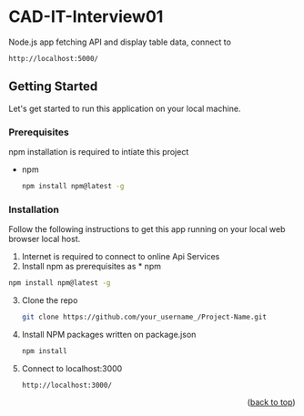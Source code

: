 # CAD-IT-Interview01
Node.js app fetching API and display table data, connect to 
```
http://localhost:5000/
```

<!-- GETTING STARTED -->
## Getting Started

Let's get started to run this application on your local machine.

### Prerequisites

npm installation is required to intiate this project
* npm
  ```sh
  npm install npm@latest -g
  ```

### Installation

Follow the following instructions to get this app running on your local web browser local host.

1. Internet is required to connect to online Api Services
2. Install npm as prerequisites as * npm
  ```sh
  npm install npm@latest -g
  ```
3. Clone the repo
   ```sh
   git clone https://github.com/your_username_/Project-Name.git
   ```
3. Install NPM packages written on package.json
   ```sh
   npm install
   ```
4. Connect to localhost:3000
   ```
   http://localhost:3000/
   ```

<p align="right">(<a href="#readme-top">back to top</a>)</p>
